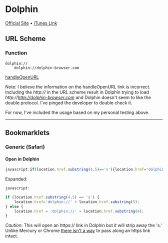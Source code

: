 # Dolphin

[Official Site](http://dolphin-browser.com/) • [iTunes Link](http://itunes.apple.com/us/artist/mobotap-inc./id433626481)

## URL Scheme

### Function

    dolphin://
        dolphin://dolphin-browser.com

[handleOpenURL](http://handleopenurl.com/scheme/dolphin-browser)

Note: I believe the information on the handleOpenURL link is incorrect. Including the *http://* in the URL scheme result in Dolphin trying to load *http://http://dolphin-browser.com* and Dolphin doesn't seem to like the double protocol. I've pinged the developer to double check it.

For now, I've included the usage based on my personal testing above.

---

## Bookmarklets

### Generic (Safari)

#### Open in Dolphin

```javascript
javascript:if(location.href.substring(4,5)=='s'){location.href='dolphin://'+location.href.substring(5);}else{location.href='dolphin://'+location.href.substring(4);}
```

Expanded:

```javascript
javascript:

if (location.href.substring(4,5) == 's') {
    location.href='dolphin://' + location.href.substring(5);
} else {
    location.href = 'dolphin://' + location.href.substring(4);
}
```

*Caution*: This will open an https:// link in Dolphin but it will strip away the 's.' Unlike Mercury or Chrome [there isn't a way](http://twitter.com/DolphinCares/status/296874545028161536) to pass along an https link intact.